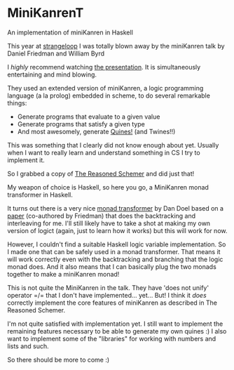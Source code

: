 MiniKanrenT
===========

An implementation of miniKanren in Haskell

This year at [strangeloop](https://thestrangeloop.com/)  I was totally blown away by the miniKanren talk by Daniel Friedman and William Byrd

I _highly_ recommend watching [the presentation](http://www.infoq.com/presentations/miniKanren). It is simultaneously entertaining and mind blowing.

They used an extended version of miniKanren, a logic programming language (a la prolog) embedded in scheme, to do several remarkable things:
 - Generate programs that evaluate to a given value
 - Generate programs that satisfy a given type
 - And most awesomely, generate [Quines!](http://en.wikipedia.org/wiki/Quine_(computing)) (and Twines!!)

This was something that I clearly did not know enough about yet.
Usually when I want to really learn and understand something in CS I try to implement it.

So I grabbed a copy of [The Reasoned Schemer](http://www.amazon.com/Reasoned-Schemer-Daniel-P-Friedman/dp/0262562146) and did just that!

My weapon of choice is Haskell, so here you go, a MiniKanren monad transformer in Haskell.

It turns out there is a very nice [monad transformer](http://hackage.haskell.org/package/logict) by Dan Doel based on a [paper](http://okmij.org/ftp/papers/LogicT.pdf) (co-authored by Friedman) that does the backtracking and interleaving for me.
I'll still likely have to take a shot at making my own version of logict (again, just to learn how it works) but this will work for now.

However, I couldn't find a suitable Haskell logic variable implementation. So I made one that can be safely used in a monad transformer. That means it will work correctly even with the backtracking and branching that the logic monad does. And it also means that I can basically plug the two monads together to make a miniKanren monad!


This is not quite the MiniKanren in the talk. They have 'does not unify' operator =/=  that I don't have implemented... yet...
But! I think it _does_ correctly implement the core features of miniKanren as described in The Reasoned Schemer.


I'm not quite satisfied with implementation yet. I still want to implement the remaining features necessary to be able to generate my own quines :)
I also want to implement some of the "libraries" for working with numbers and lists and such. 

So there should be more to come :)

